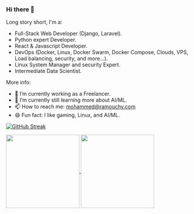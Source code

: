 ### Hi there 👋

Long story short, I'm a:
- Full-Stack Web Developer (Django, Laravel).
- Python expert Developer.
- React & Javascript Developer.
- DevOps (Docker, Linux, Docker Swarm, Docker Compose, Clouds, VPS, Load balancing, security, and more...).
- Linux System Manager and security Expert.
- Intermediate Data Scientist.

More info:
- 🔭 I’m currently working as a Freelancer.
- 🌱 I’m currently still learning more about AI/ML.
- 📫 How to reach me: mohammed@ramouchy.com
- 😄 Fun fact: I like gaming, Linux, and AI/ML.
  
<!--
**medram/medram** is a ✨ _special_ ✨ repository because its `README.md` (this file) appears on your GitHub profile.

Here are some ideas to get you started:

- 🔭 I’m currently working on ...
- 🌱 I’m currently learning ...
- 👯 I’m looking to collaborate on ...
- 🤔 I’m looking for help with ...
- 💬 Ask me about ...
- 📫 How to reach me: ...
- 😄 Pronouns: ...
- ⚡ Fun fact: ...
-->

[![GitHub Streak](http://github-readme-streak-stats.herokuapp.com?user=medram&theme=dark&border_radius=10&mode=daily&card_width=800)](https://git.io/streak-stats)   

<a href="https://github.com/medram">
  <img height=200 align="center" src="https://github-readme-stats.vercel.app/api?username=medram&show_icons=true&theme=radical&border_radius=10&card_width=480" />
</a>
<a href="https://github.com/medram">
  <img height=200 align="center" src="https://github-readme-stats.vercel.app/api/top-langs/?username=medram&hide_progress=false&layout=compact&card_width=320" />
</a>
